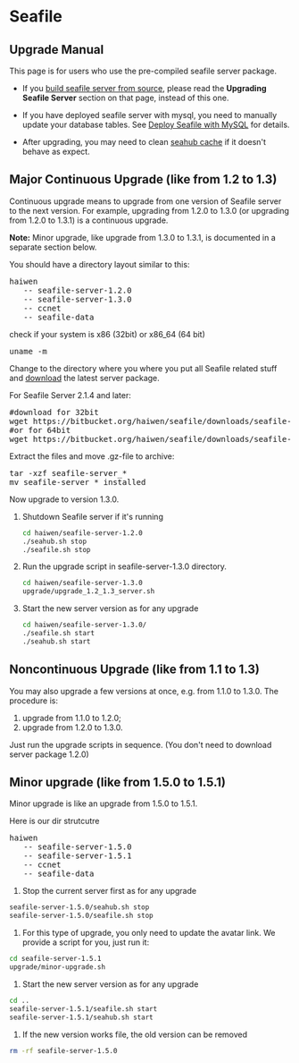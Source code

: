 # Seafile
## Upgrade Manual

This page is for users who use the pre-compiled seafile server package. 

- If you [build seafile server from source](../build_seafile/server.md), please read the **Upgrading Seafile Server** section on that page, instead of this one.

- If you have deployed seafile server with mysql, you need to manually update your database tables. See [Deploy Seafile with MySQL](using_mysql.md) for details.

- After upgrading, you may need to clean [seahub cache](add_memcached.md) if it doesn't behave as expect.

## Major Continuous Upgrade (like from 1.2 to 1.3)

Continuous upgrade means to upgrade from one version of Seafile server to the next version.
For example, upgrading from 1.2.0 to 1.3.0 (or upgrading from 1.2.0 to 1.3.1) is a continuous upgrade.

**Note:** Minor upgrade, like upgrade from 1.3.0 to 1.3.1, is documented in a separate section below.

You should have a directory layout similar to this:

<pre>
haiwen
   -- seafile-server-1.2.0
   -- seafile-server-1.3.0
   -- ccnet
   -- seafile-data
</pre>

check if your system is x86 (32bit) or x86_64 (64 bit)

<pre>
uname -m
</pre>

Change to the directory where you where you put all Seafile related stuff and [download](http://www.seafile.com/en/download) the latest server package.

For Seafile Server 2.1.4 and later:

<pre>
#download for 32bit
wget https://bitbucket.org/haiwen/seafile/downloads/seafile-server_{version}_i386.tar.gz
#or for 64bit
wget https://bitbucket.org/haiwen/seafile/downloads/seafile-server_{version}_x86-64.tar.gz
</pre>

Extract the files and move .gz-file to archive:

<pre>
tar -xzf seafile-server_*
mv seafile-server_* installed
</pre>

Now upgrade to version 1.3.0.

1. Shutdown Seafile server if it's running

   ```sh
   cd haiwen/seafile-server-1.2.0
   ./seahub.sh stop
   ./seafile.sh stop
   ```
2. Run the upgrade script in seafile-server-1.3.0 directory.

   ```sh
   cd haiwen/seafile-server-1.3.0
   upgrade/upgrade_1.2_1.3_server.sh
   ```
3. Start the new server version as for any upgrade 

   ```sh
   cd haiwen/seafile-server-1.3.0/
   ./seafile.sh start
   ./seahub.sh start
   ```

## Noncontinuous Upgrade (like from 1.1 to 1.3)

You may also upgrade a few versions at once, e.g. from 1.1.0 to 1.3.0.
The procedure is:

1. upgrade from 1.1.0 to 1.2.0;
2. upgrade from 1.2.0 to 1.3.0.

Just run the upgrade scripts in sequence. (You don't need to download server package 1.2.0)

## Minor upgrade (like from 1.5.0 to 1.5.1)
Minor upgrade is like an upgrade from 1.5.0 to 1.5.1. 

Here is our dir strutcutre

<pre>
haiwen
   -- seafile-server-1.5.0
   -- seafile-server-1.5.1
   -- ccnet
   -- seafile-data
</pre>

1. Stop the current server first as for any upgrade 
```sh
seafile-server-1.5.0/seahub.sh stop
seafile-server-1.5.0/seafile.sh stop
```
1. For this type of upgrade, you only need to update the avatar link. We provide a script for you, just run it:
```sh
cd seafile-server-1.5.1
upgrade/minor-upgrade.sh
```

1. Start the new server version as for any upgrade 
```sh
cd ..
seafile-server-1.5.1/seafile.sh start
seafile-server-1.5.1/seahub.sh start
```

1. If the new version works file, the old version can be removed
```sh
rm -rf seafile-server-1.5.0
```
